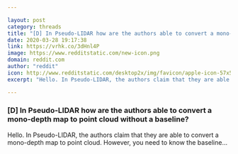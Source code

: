 ```yaml
---

layout: post
category: threads
title: "[D] In Pseudo-LIDAR how are the authors able to convert a mono-depth map to point cloud without a baseline?"
date: 2020-03-28 19:17:38
link: https://vrhk.co/3dHnl4P
image: https://www.redditstatic.com/new-icon.png
domain: reddit.com
author: "reddit"
icon: http://www.redditstatic.com/desktop2x/img/favicon/apple-icon-57x57.png
excerpt: "Hello. In Pseudo-LIDAR, the authors claim that they are able to convert a mono-depth map to point cloud. However, you need to know the baseline..."

---
```


### [D] In Pseudo-LIDAR how are the authors able to convert a mono-depth map to point cloud without a baseline?

Hello. In Pseudo-LIDAR, the authors claim that they are able to convert a mono-depth map to point cloud. However, you need to know the baseline...